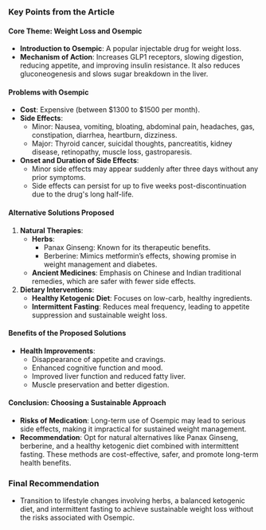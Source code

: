 ### Key Points from the Article

#### Core Theme: Weight Loss and Osempic
- **Introduction to Osempic**: A popular injectable drug for weight loss.
- **Mechanism of Action**: Increases GLP1 receptors, slowing digestion, reducing appetite, and improving insulin resistance. It also reduces gluconeogenesis and slows sugar breakdown in the liver.

#### Problems with Osempic
- **Cost**: Expensive (between $1300 to $1500 per month).
- **Side Effects**:
  - Minor: Nausea, vomiting, bloating, abdominal pain, headaches, gas, constipation, diarrhea, heartburn, dizziness.
  - Major: Thyroid cancer, suicidal thoughts, pancreatitis, kidney disease, retinopathy, muscle loss, gastroparesis.
- **Onset and Duration of Side Effects**: 
  - Minor side effects may appear suddenly after three days without any prior symptoms.
  - Side effects can persist for up to five weeks post-discontinuation due to the drug's long half-life.

#### Alternative Solutions Proposed
1. **Natural Therapies**:
   - **Herbs**:
     - Panax Ginseng: Known for its therapeutic benefits.
     - Berberine: Mimics metformin’s effects, showing promise in weight management and diabetes.
   - **Ancient Medicines**: Emphasis on Chinese and Indian traditional remedies, which are safer with fewer side effects.
2. **Dietary Interventions**:
   - **Healthy Ketogenic Diet**: Focuses on low-carb, healthy ingredients.
   - **Intermittent Fasting**: Reduces meal frequency, leading to appetite suppression and sustainable weight loss.

#### Benefits of the Proposed Solutions
- **Health Improvements**:
  - Disappearance of appetite and cravings.
  - Enhanced cognitive function and mood.
  - Improved liver function and reduced fatty liver.
  - Muscle preservation and better digestion.

#### Conclusion: Choosing a Sustainable Approach
- **Risks of Medication**: Long-term use of Osempic may lead to serious side effects, making it impractical for sustained weight management.
- **Recommendation**: Opt for natural alternatives like Panax Ginseng, berberine, and a healthy ketogenic diet combined with intermittent fasting. These methods are cost-effective, safer, and promote long-term health benefits.

### Final Recommendation
- Transition to lifestyle changes involving herbs, a balanced ketogenic diet, and intermittent fasting to achieve sustainable weight loss without the risks associated with Osempic.